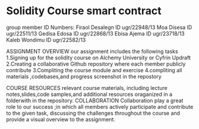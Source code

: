 # Solidity Course smart contract
group member       ID Numbers:
Firaol Desalegn   ID ugr/22948/13
Moa Disesa        ID ugr/22511/13
Gedisa Edosa      ID ugr/22868/13
Ebisa Ajema       ID ugr/23718/13
Kaleb Wondimu     ID ugr/22582/13


ASSIGNMENT OVERVIEW
our assignment includes the following tasks
1.Signing up for the solidity course on Alchemy University or Cyfrin Updraft
2.Creating a collaborative Github repository where each member publicly contribute
3.Compliting the course module and exercise
4.compliting all materials ,codebases,and progress screenshot in the repostory

COURSE RESOURCES
 relevant course materials, including lecture notes,slides,code samples,and additional resources oraganized in a folderwith in the repository.
 COLLABORATION
 Collaboration play a great role to our success ;in which all members actively participate and contribute to the given task, discussing the challenges throughout the course and provide a visual overview to the assignment.
